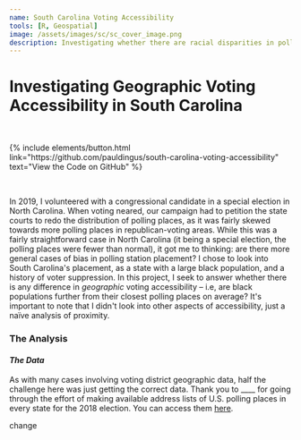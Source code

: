 ```yaml
---
name: South Carolina Voting Accessibility
tools: [R, Geospatial]
image: /assets/images/sc/sc_cover_image.png
description: Investigating whether there are racial disparities in polling place accessibility in South Carolina.
---
```


# Investigating Geographic Voting Accessibility in South Carolina 

&nbsp;

<p>
{% include elements/button.html link="https://github.com/pauldingus/south-carolina-voting-accessibility" text="View the Code on GitHub" %}
</p>

&nbsp;

In 2019, I volunteered with a congressional candidate in a special election in North Carolina. When voting neared, our campaign had to petition the state courts to redo the distribution of polling places, as it was fairly skewed towards more polling places in republican-voting areas. While this was a fairly straightforward case in North Carolina (it being a special election, the polling places were fewer than normal), it got me to thinking: are there more general cases of bias in polling station placement? I chose to look into South Carolina's placement, as a state with a large black population, and a history of voter suppression. In this project, I seek to answer whether there is any difference in *geographic* voting accessibility – i.e, are black populations further from their closest polling places on average? It's important to note that I didn't look into other aspects of accessibility, just a naïve analysis of proximity.

### The Analysis

#### *The Data*

As with many cases involving voting district geographic data, half the challenge here was just getting the correct data. Thank you to ____ for going through the effort of making available address lists of U.S. polling places in every state for the 2018 election. You can access them [here](https://github.com/PublicI/us-polling-places).

change
